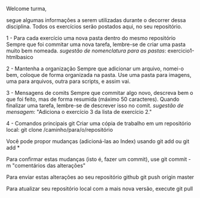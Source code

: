 
Welcome turma, 

segue algumas informações a serem utilizadas durante o decorrer dessa disciplina. Todos os exercícios serão postados aqui, no seu repositório. 

1 - Para cada exercício uma nova pasta dentro do mesmo repositório
Sempre que foi commitar uma nova tarefa, lembre-se de criar uma pasta muito bem nomeada. 
*sugestão de nomenclatura para as pastas*: exercicio1-htmlbasico

2 - Mantenha a organização
Sempre que adicionar um arquivo, nomei-o bem, coloque de forma organizada na pasta. 
Use uma pasta para imagens, uma para arquivos, outra para scripts, e assim vai.

3 - Mensagens de comits
Sempre que commitar algo novo, descreva bem o que foi feito, mas de forma resumida (máximo 50 caracteres). 
Quando finalizar uma tarefa, lembre-se de descrever isso no comit.
*sugestão de mensagem*: "Adiciona o exercício 3 da lista de exercício 2."

4 - Comandos principais git
  Criar uma cópia de trabalho em um repositório local:
    git clone /caminho/para/o/repositório

  Você pode propor mudanças (adicioná-las ao Index) usando
    git add <arquivo>
  ou
    git add *
  
  Para confirmar estas mudanças (isto é, fazer um commit), use
    git commit -m "comentários das alterações"
  
  Para enviar estas alterações ao seu repositório github
    git push origin master

  Para atualizar seu repositório local com a mais nova versão, execute 
    git pull
